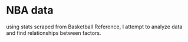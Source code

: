 # NBA data
using stats scraped from Basketball Reference, I attempt to analyze data and find relationships between factors.
